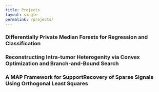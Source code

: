 ```yaml
---
title: Projects
layout: single
permalink: /projects/
---
```


### Differentially Private Median Forests for Regression and Classification

### Reconstructing Intra-tumor Heterogenity via Convex Optimization and Branch-and-Bound Search

### A MAP Framework for SupportRecovery of Sparse Signals Using Orthogonal Least Squares
